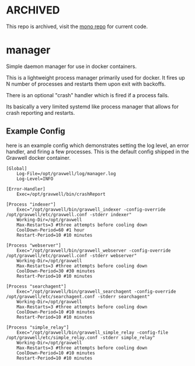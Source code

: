 # ARCHIVED

This repo is archived, visit the [mono repo](https://github.com/gravwell/gravwell) for current code.

# manager
Simple daemon manager for use in docker containers.

This is a lightweight process manager primarily used for docker.  It fires up N number of processes and restarts them upon exit with backoffs.

There is an optional "crash" handler which is fired if a process fails.

Its basically a very limited systemd like process manager that allows for crash reporting and restarts.

## Example Config

here is an example config which demonstrates setting the log level, an error handler, and firing a few processes.  This is the default config shipped in the Gravwell docker container.

```
[Global]
	Log-File=/opt/gravwell/log/manager.log
	Log-Level=INFO

[Error-Handler]
	Exec=/opt/gravwell/bin/crashReport

[Process "indexer"]
	Exec="/opt/gravwell/bin/gravwell_indexer -config-override /opt/gravwell/etc/gravwell.conf -stderr indexer"
	Working-Dir=/opt/gravwell
	Max-Restarts=3 #three attempts before cooling down
	CoolDown-Period=60 #1 hour
	Restart-Period=10 #10 minutes

[Process "webserver"]
	Exec="/opt/gravwell/bin/gravwell_webserver -config-override /opt/gravwell/etc/gravwell.conf -stderr webserver"
	Working-Dir=/opt/gravwell
	Max-Restarts=3 #three attempts before cooling down
	CoolDown-Period=30 #30 minutes
	Restart-Period=10 #10 minutes

[Process "searchagent"]
	Exec="/opt/gravwell/bin/gravwell_searchagent -config-override /opt/gravwell/etc/searchagent.conf -stderr searchagent"
	Working-Dir=/opt/gravwell
	Max-Restarts=3 #three attempts before cooling down
	CoolDown-Period=10 #10 minutes
	Restart-Period=10 #10 minutes

[Process "simple_relay"]
	Exec="/opt/gravwell/bin/gravwell_simple_relay -config-file /opt/gravwell/etc/simple_relay.conf -stderr simple_relay"
	Working-Dir=/opt/gravwell
	Max-Restarts=3 #three attempts before cooling down
	CoolDown-Period=10 #10 minutes
	Restart-Period=10 #10 minutes
```
